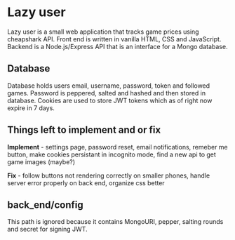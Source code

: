 # Lazy user
Lazy user is a small web application that tracks game prices using cheapshark API. Front end is written in vanilla HTML, CSS and JavaScript. Backend is a Node.js/Express API that is an interface for a Mongo database.
## Database
Database holds users email, username, password, token and followed games. Password is peppered, salted and hashed and then stored in database. Cookies are used to store JWT tokens which as of right now expire in 7 days.
## Things left to implement and or fix
**Implement** - settings page, password reset, email notifications, remeber me button, make cookies persistant in incognito mode, find a new api to get game images (maybe?)

**Fix** - follow buttons not rendering correctly on smaller phones, handle server error properly on back end, organize css better 
## back_end/config
This path is ignored because it contains MongoURI, pepper, salting rounds and secret for signing JWT.
